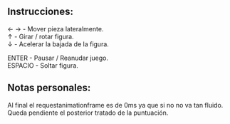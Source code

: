 ## Instrucciones: 
← → - Mover pieza lateralmente.   
 ↑  - Girar / rotar figura.   
 ↓  - Acelerar la bajada de la figura.   

ENTER - Pausar / Reanudar juego.   
ESPACIO - Soltar figura.   

## Notas personales:
Al final el requestanimationframe es de 0ms ya que si no no va tan fluido.   
Queda pendiente el posterior tratado de la puntuación.